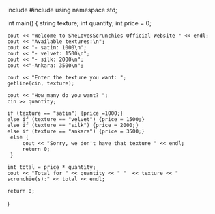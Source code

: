 include <iostream>
#include <string>
using namespace std;

int main() {
    string texture;
    int quantity;
    int price = 0;

    cout << "Welcome to SheLovesScrunchies Official Website " << endl;
    cout << "Available textures:\n";
    cout << "- satin: 1000\n";
    cout << "- velvet: 1500\n";
    cout << "- silk: 2000\n";
    cout <<"-Ankara: 3500\n";

    cout << "Enter the texture you want: ";
    getline(cin, texture);

    cout << "How many do you want? ";
    cin >> quantity;

    if (texture == "satin") {price =1000;}
    else if (texture == "velvet") {price = 1500;}
    else if (texture == "silk") {price = 2000;}
    else if (texture == "ankara") {price = 3500;}
     else {
         cout << "Sorry, we don't have that texture " << endl;
         return 0;
     }

    int total = price * quantity;
    cout << "Total for " << quantity << " "  << texture << " scrunchie(s):" << total << endl;

    return 0;
}
